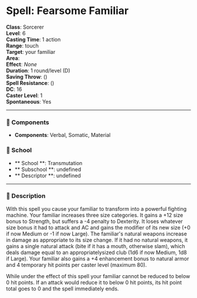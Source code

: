 
# Spell: Fearsome Familiar
**Class**: Sorcerer  
**Level**: 6  
**Casting Time**: 1 action  
**Range**: touch  
**Target**: your familiar  
**Area**:   
**Effect**: _None_  
**Duration**: 1 round/level (D)  
**Saving Throw**:  ()  
**Spell Resistance**:  ()  
**DC**: 16  
**Caster Level**: 1  
**Spontaneous**: Yes

---

### 🔮 Components
- **Components**: Verbal, Somatic, Material

### 🏫 School
- ** School **: Transmutation
- ** Subschool **: undefined
- ** Descriptor **: undefined
---

### 📜 Description
With this spell you cause your familiar to transform into a powerful fighting machine. Your familiar increases three size categories. It gains a +12 size bonus to Strength, but suffers a -4 penalty to Dexterity. It loses whatever size bonus it had to attack and AC and gains the modifier of its new size (+0 if now Medium or -1 if now Large). The familiar's natural weapons increase in damage as appropriate to its size change. If it had no natural weapons, it gains a single natural attack (bite if it has a mouth, otherwise slam), which deals damage equal to an appropriatelysized club (1d6 if now Medium, 1d8 if Large). Your familiar also gains a +4 enhancement bonus to natural armor and 4 temporary hit points per caster level (maximum 80).

While under the effect of this spell your familiar cannot be reduced to below 0 hit points. If an attack would reduce it to below 0 hit points, its hit point total goes to 0 and the spell immediately ends.
